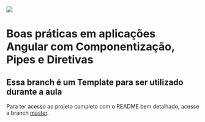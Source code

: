<img src="https://storage.googleapis.com/golden-wind/experts-club/capa-github.svg" />

# Boas práticas em aplicações Angular com Componentização, Pipes e Diretivas

## Essa branch é um Template para ser utilizado durante a aula

Para ter acesso ao projeto completo com o README bem detalhado, acesse a branch [master](https://github.com/rocketseat-experts-club/angular-best-practices-2022-01-15/tree/master).
